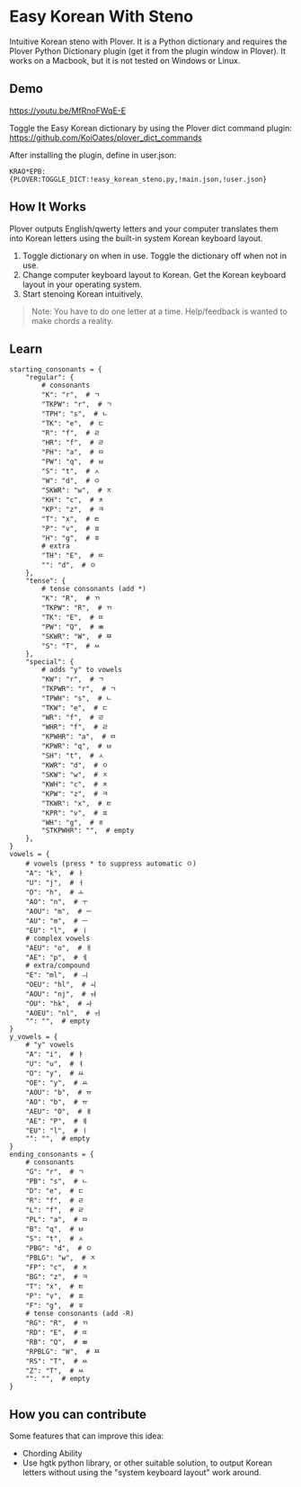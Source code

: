 # Easy Korean With Steno

Intuitive Korean steno with Plover. It is a Python dictionary and requires the Plover Python Dictionary plugin (get it from the plugin window in Plover). It works on a Macbook, but it is not tested on Windows or Linux.

## Demo

https://youtu.be/MfRnoFWqE-E

Toggle the Easy Korean dictionary by using the Plover dict command plugin: https://github.com/KoiOates/plover_dict_commands

After installing the plugin, define in user.json:

`KRAO*EPB: {PLOVER:TOGGLE_DICT:!easy_korean_steno.py,!main.json,!user.json}`

## How It Works

Plover outputs English/qwerty letters and your computer translates them into Korean letters using the built-in system Korean keyboard layout.

1. Toggle dictionary on when in use. Toggle the dictionary off when not in use.
2. Change computer keyboard layout to Korean. Get the Korean keyboard layout in your operating system.
3. Start stenoing Korean intuitively.

> Note: You have to do one letter at a time. Help/feedback is wanted to make chords a reality.

## Learn

```
starting_consonants = {
    "regular": {
        # consonants
        "K": "r",  # ㄱ
        "TKPW": "r",  # ㄱ
        "TPH": "s",  # ㄴ
        "TK": "e",  # ㄷ
        "R": "f",  # ㄹ
        "HR": "f",  # ㄹ
        "PH": "a",  # ㅁ
        "PW": "q",  # ㅂ
        "S": "t",  # ㅅ
        "W": "d",  # ㅇ
        "SKWR": "w",  # ㅈ
        "KH": "c",  # ㅊ
        "KP": "z",  # ㅋ
        "T": "x",  # ㅌ
        "P": "v",  # ㅍ
        "H": "g",  # ㅎ
        # extra
        "TH": "E",  # ㄸ
        "": "d",  # ㅇ
    },
    "tense": {
        # tense consonants (add *)
        "K": "R",  # ㄲ
        "TKPW": "R",  # ㄲ
        "TK": "E",  # ㄸ
        "PW": "Q",  # ㅃ
        "SKWR": "W",  # ㅉ
        "S": "T",  # ㅆ
    },
    "special": {
        # adds "y" to vowels
        "KW": "r",  # ㄱ
        "TKPWR": "r",  # ㄱ
        "TPWH": "s",  # ㄴ
        "TKW": "e",  # ㄷ
        "WR": "f",  # ㄹ
        "WHR": "f",  # ㄹ
        "KPWHR": "a",  # ㅁ
        "KPWR": "q",  # ㅂ
        "SH": "t",  # ㅅ
        "KWR": "d",  # ㅇ
        "SKW": "w",  # ㅈ
        "KWH": "c",  # ㅊ
        "KPW": "z",  # ㅋ
        "TKWR": "x",  # ㅌ
        "KPR": "v",  # ㅍ
        "WH": "g",  # ㅎ
        "STKPWHR": "",  # empty
    },
}
vowels = {
    # vowels (press * to suppress automatic ㅇ)
    "A": "k",  # ㅏ
    "U": "j",  # ㅓ
    "O": "h",  # ㅗ
    "AO": "n",  # ㅜ
    "AOU": "m",  # ㅡ
    "AU": "m",  # ㅡ
    "EU": "l",  # ㅣ
    # complex vowels
    "AEU": "o",  # ㅐ
    "AE": "p",  # ㅔ
    # extra/compound
    "E": "ml",  # ㅢ
    "OEU": "hl",  # ㅚ
    "AOU": "nj",  # ㅝ
    "OU": "hk",  # ㅘ
    "AOEU": "nl",  # ㅟ
    "": "",  # empty
}
y_vowels = {
    # "y" vowels
    "A": "i",  # ㅑ
    "U": "u",  # ㅕ
    "O": "y",  # ㅛ
    "OE": "y",  # ㅛ
    "AOU": "b",  # ㅠ
    "AO": "b",  # ㅠ
    "AEU": "O",  # ㅒ
    "AE": "P",  # ㅖ
    "EU": "l",  # ㅣ
    "": "",  # empty
}
ending_consonants = {
    # consonants
    "G": "r",  # ㄱ
    "PB": "s",  # ㄴ
    "D": "e",  # ㄷ
    "R": "f",  # ㄹ
    "L": "f",  # ㄹ
    "PL": "a",  # ㅁ
    "B": "q",  # ㅂ
    "S": "t",  # ㅅ
    "PBG": "d",  # ㅇ
    "PBLG": "w",  # ㅈ
    "FP": "c",  # ㅊ
    "BG": "z",  # ㅋ
    "T": "x",  # ㅌ
    "P": "v",  # ㅍ
    "F": "g",  # ㅎ
    # tense consonants (add -R)
    "RG": "R",  # ㄲ
    "RD": "E",  # ㄸ
    "RB": "Q",  # ㅃ
    "RPBLG": "W",  # ㅉ
    "RS": "T",  # ㅆ
    "Z": "T",  # ㅆ
    "": "",  # empty
}
```

## How you can contribute

Some features that can improve this idea:

- Chording Ability
- Use hgtk python library, or other suitable solution, to output Korean letters without using the "system keyboard layout" work around.
